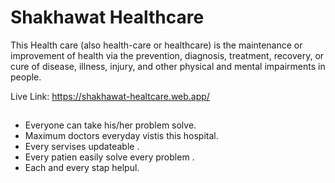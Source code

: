 # Shakhawat Healthcare 
This Health care (also health-care or healthcare) is the maintenance or improvement of health via the prevention, diagnosis, treatment, recovery, or cure of disease, illness, injury, and other physical and mental impairments in people.

Live Link: https://shakhawat-healtcare.web.app/

## 

- Everyone can take his/her  problem solve.
- Maximum doctors everyday vistis this hospital.
- Every  servises updateable  .
- Every patien easily solve every problem .
- Each and every stap helpul.

